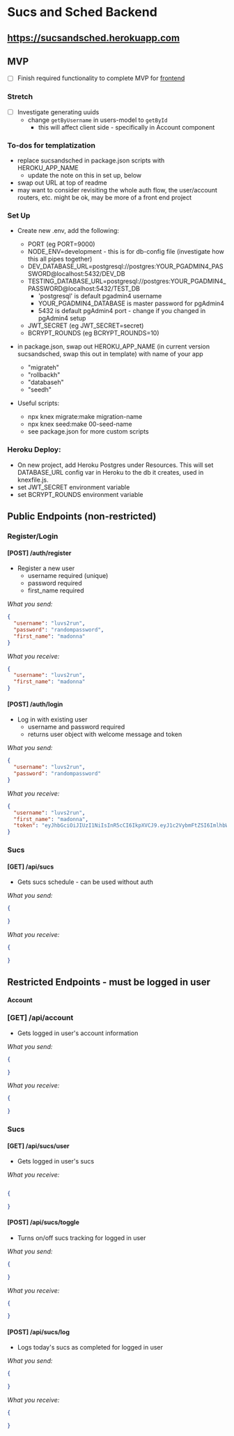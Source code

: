 # Sucs and Sched Backend

## https://sucsandsched.herokuapp.com

## MVP

- [ ] Finish required functionality to complete MVP for <a href='https://github.com/bbellify/sucsandsched-frontend'>frontend</a>

### Stretch
- [ ] Investigate generating uuids
  - change `getByUsername` in users-model to `getById` 
    - this will affect client side - specifically in Account component

### To-dos for templatization
- replace sucsandsched in package.json scripts with HEROKU_APP_NAME
  - update the note on this in set up, below
- swap out URL at top of readme
- may want to consider revisiting the whole auth flow, the user/account routers, etc. might be ok, may be more of a front end project

### Set Up

- Create new .env, add the following:
  - PORT (eg PORT=9000)
  - NODE_ENV=development - this is for db-config file (investigate how this all pipes together)
  - DEV_DATABASE_URL=postgresql://postgres:YOUR_PGADMIN4_PASSWORD@localhost:5432/DEV_DB
  - TESTING_DATABASE_URL=postgresql://postgres:YOUR_PGADMIN4_PASSWORD@localhost:5432/TEST_DB
    - 'postgresql' is default pgadmin4 username
    - YOUR_PGADMIN4_DATABASE is master password for pgAdmin4
    - 5432 is default pgAdmin4 port - change if you changed in pgAdmin4 setup
  - JWT_SECRET (eg JWT_SECRET=secret)
  - BCRYPT_ROUNDS (eg BCRYPT_ROUNDS=10)

- in package.json, swap out HEROKU_APP_NAME (in current version sucsandsched, swap this out in template) with name of your app
  - "migrateh"
  - "rollbackh"
  - "databaseh"
  - "seedh"

- Useful scripts:
  - npx knex migrate:make migration-name
  - npx knex seed:make 00-seed-name
  - see package.json for more custom scripts

### Heroku Deploy:
  - On new project, add Heroku Postgres under Resources. This will set DATABASE_URL config var in Heroku to the db it creates, used in knexfile.js.
  - set JWT_SECRET environment variable
  - set BCRYPT_ROUNDS environment variable



## Public Endpoints (non-restricted)

### Register/Login

#### [POST] /auth/register

- Register a new user
  - username required (unique)
  - password required
  - first_name required

_What you send:_

```json
{
  "username": "luvs2run",
  "password": "randompassword",
  "first_name": "madonna"
}
```

_What you receive:_

```json
{
  "username": "luvs2run",
  "first_name": "madonna"
}
```

#### [POST] /auth/login

- Log in with existing user
  - username and password required
  - returns user object with welcome message and token

_What you send:_

```json
{
  "username": "luvs2run",
  "password": "randompassword"
}
```

_What you receive:_

```json
{
  "username": "luvs2run",
  "first_name": "madonna",
  "token": "eyJhbGciOiJIUzI1NiIsInR5cCI6IkpXVCJ9.eyJ1c2VybmFtZSI6ImlhbWF1c2VyIiwiaWF0IjoxNjM2ODYyMDY5LCJleHAiOjE2MzY5NDg0Njl9.fhVnkCzPDA5kubS1fo3mj57AEZcon267qH7dQ5Rk7rU"
}
```

### Sucs

#### [GET] /api/sucs 

- Gets sucs schedule - can be used without auth

_What you send:_

```json
{
  
}
```

_What you receive:_

```json
{
  
}
```

## Restricted Endpoints - must be logged in user

#### Account

### [GET] /api/account

- Gets logged in user's account information

_What you send:_

```json
{
  
}
```

_What you receive:_

```json
{
  
}
```

### Sucs

#### [GET] /api/sucs/user

- Gets logged in user's sucs

_What you receive:_

```json

{
   
}

```

#### [POST] /api/sucs/toggle

- Turns on/off sucs tracking for logged in user

_What you send:_

```json
{
  
}
```

_What you receive:_

```json
{
  
}
```

#### [POST] /api/sucs/log

- Logs today's sucs as completed for logged in user

_What you send:_

```json
{
  
}
```

_What you receive:_

```json
{
  
}
```